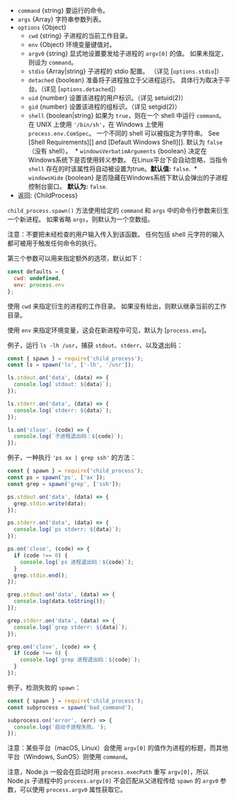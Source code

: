 <!-- YAML
added: v0.1.90
changes:
  - version: v8.8.0
    pr-url: https://github.com/nodejs/node/pull/15380
    description: The `windowsHide` option is supported now.
  - version: v6.4.0
    pr-url: https://github.com/nodejs/node/pull/7696
    description: The `argv0` option is supported now.
  - version: v5.7.0
    pr-url: https://github.com/nodejs/node/pull/4598
    description: The `shell` option is supported now.
-->

* `command` {string} 要运行的命令。
* `args` {Array} 字符串参数列表。
* `options` {Object}
  * `cwd` {string} 子进程的当前工作目录。
  * `env` {Object} 环境变量键值对。
  * `argv0` {string} 显式地设置要发给子进程的 `argv[0]` 的值。
    如果未指定，则设为 `command`。
  * `stdio` {Array|string} 子进程的 stdio 配置。
    （详见 [`options.stdio`]）
  * `detached` {boolean} 准备将子进程独立于父进程运行。
    具体行为取决于平台。（详见 [`options.detached`]）
  * `uid` {number} 设置该进程的用户标识。（详见 setuid(2)）
  * `gid` {number} 设置该进程的组标识。（详见 setgid(2)）
  * `shell` {boolean|string} 如果为 `true`，则在一个 shell 中运行 `command`。
    在 UNIX 上使用 `'/bin/sh'`，在 Windows 上使用 `process.env.ComSpec`。
    一个不同的 shell 可以被指定为字符串。
    See [Shell Requirements][] and [Default Windows Shell][].
    默认为 `false`（没有 shell）。
  * `windowsVerbatimArguments` {boolean} 决定在Windows系统下是否使用转义参数。 在Linux平台下会自动忽略，当指令 `shell` 存在的时该属性将自动被设置为true。**默认值:** `false`.
  * `windowsHide` {boolean} 是否隐藏在Windows系统下默认会弹出的子进程控制台窗口。 **默认为:** `false`.
* 返回: {ChildProcess}

`child_process.spawn()` 方法使用给定的 `command` 和 `args` 中的命令行参数来衍生一个新进程。
如果省略 `args`，则默认为一个空数组。

注意：不要把未经检查的用户输入传入到该函数。
任何包括 shell 元字符的输入都可被用于触发任何命令的执行。

第三个参数可以用来指定额外的选项，默认如下：

```js
const defaults = {
  cwd: undefined,
  env: process.env
};
```

使用 `cwd` 来指定衍生的进程的工作目录。
如果没有给出，则默认继承当前的工作目录。

使用 `env` 来指定环境变量，这会在新进程中可见，默认为 [`process.env`]。

例子，运行 `ls -lh /usr`，捕获 `stdout`、`stderr`、以及退出码：

```js
const { spawn } = require('child_process');
const ls = spawn('ls', ['-lh', '/usr']);

ls.stdout.on('data', (data) => {
  console.log(`stdout: ${data}`);
});

ls.stderr.on('data', (data) => {
  console.log(`stderr: ${data}`);
});

ls.on('close', (code) => {
  console.log(`子进程退出码：${code}`);
});
```

例子，一种执行 `'ps ax | grep ssh'` 的方法：

```js
const { spawn } = require('child_process');
const ps = spawn('ps', ['ax']);
const grep = spawn('grep', ['ssh']);

ps.stdout.on('data', (data) => {
  grep.stdin.write(data);
});

ps.stderr.on('data', (data) => {
  console.log(`ps stderr: ${data}`);
});

ps.on('close', (code) => {
  if (code !== 0) {
    console.log(`ps 进程退出码：${code}`);
  }
  grep.stdin.end();
});

grep.stdout.on('data', (data) => {
  console.log(data.toString());
});

grep.stderr.on('data', (data) => {
  console.log(`grep stderr: ${data}`);
});

grep.on('close', (code) => {
  if (code !== 0) {
    console.log(`grep 进程退出码：${code}`);
  }
});
```

例子，检测失败的 `spawn`：

```js
const { spawn } = require('child_process');
const subprocess = spawn('bad_command');

subprocess.on('error', (err) => {
  console.log('启动子进程失败。');
});
```

注意：某些平台（macOS, Linux）会使用 `argv[0]` 的值作为进程的标题，而其他平台（Windows, SunOS）则使用 `command`。

注意，Node.js 一般会在启动时用 `process.execPath` 重写 `argv[0]`，所以 Node.js 子进程中的 `process.argv[0]` 不会匹配从父进程传给 `spawn` 的 `argv0` 参数，可以使用 `process.argv0` 属性获取它。

